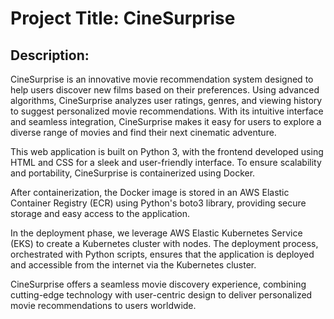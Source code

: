 # Project Title: CineSurprise

## Description:

CineSurprise is an innovative movie recommendation system designed to help users discover new films based on their preferences. Using advanced algorithms, CineSurprise analyzes user ratings, genres, and viewing history to suggest personalized movie recommendations. With its intuitive interface and seamless integration, CineSurprise makes it easy for users to explore a diverse range of movies and find their next cinematic adventure.

This web application is built on Python 3, with the frontend developed using HTML and CSS for a sleek and user-friendly interface. To ensure scalability and portability, CineSurprise is containerized using Docker.

After containerization, the Docker image is stored in an AWS Elastic Container Registry (ECR) using Python's boto3 library, providing secure storage and easy access to the application.

In the deployment phase, we leverage AWS Elastic Kubernetes Service (EKS) to create a Kubernetes cluster with nodes. The deployment process, orchestrated with Python scripts, ensures that the application is deployed and accessible from the internet via the Kubernetes cluster.

CineSurprise offers a seamless movie discovery experience, combining cutting-edge technology with user-centric design to deliver personalized movie recommendations to users worldwide.
